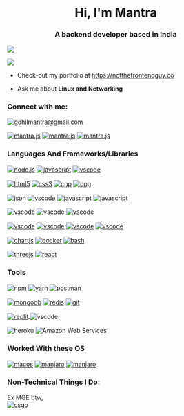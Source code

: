 
<h1 align="center">Hi, I'm Mantra</h1>
<h3 align="center">A backend developer based in India</h3>


<a href="https://discord.gg/NBwSdcYa22"><p><img align="center" src="https://discord.c99.nl/widget/theme-2/610432757113421834.png"/></a>
<a href="https://discord.gg/NBwSdcYa22"><p><img align="center" src="https://www.powr.io/music-player/u/4f815108_1681374699#platform=iframe"/></a>




- Check-out my portfolio at https://notthefrontendguy.co

- Ask me about **Linux and Networking**

<h3 align="left">Connect with me:</h3>
<p align="left">

  <p>

  <a href="mailto:gohilmantra@gmail.com" target="blank"><img src="https://shields.io/badge/send_me-email-d44a3c?logo=gmail&style=for-the-badge" size=10% alt="gohilmantra@gmail.com"/></a>
  </p>

<a href="https://www.linkedin.com/in/mantra-gohil-93105221a/" target="blank"><img align="center" src="https://img.shields.io/badge/LinkedIn-0077B5?style=for-the-badge&logo=linkedin&logoColor=white" alt="mantra.js"/></a>
<a href="https://twitter.com/mantradotjs" target="blank"><img align="center" src="https://img.shields.io/badge/Twitter-1DA1F2?style=for-the-badge&logo=twitter&logoColor=white" alt="mantra.js"/></a>
<a href="https://instagram.com/man77ra" target="blank"><img align="center" src="https://img.shields.io/static/v1?logo=instagram&label=&message=Man77ra&color=36393f&style=for-the-badge" alt="mantra.js"/></a></p>


<h3 align="left">Languages And Frameworks/Libraries</h3>
<p align="left"> 

  <a href="https://nodejs.org/en/" target="blank"><img align="center" src="https://img.shields.io/badge/Node.js-339933?style=for-the-badge&logo=nodedotjs&logoColor=white" alt="node.js"/></a> <a href="https://www.google.com/search?q=javascript" target="blank"><img align="center" src="https://img.shields.io/badge/JavaScript-323330?style=for-the-badge&logo=javascript&logoColor=F7DF1E" alt="javascript"/></a>
   <a href="https://code.visualstudio.com/" target="blank"><img align="center" src="https://img.shields.io/badge/TypeScript-007ACC?style=for-the-badge&logo=typescript&logoColor=white" alt="vscode"/></a>
  
  <a href="https://www.google.com/search?q=html5" target="blank"><img align="center" src="https://img.shields.io/badge/HTML5-E34F26?style=for-the-badge&logo=html5&logoColor=white" alt="html5"/></a>
  <a href="https://www.google.com/search?q=css3" target="blank"><img align="center" src="https://img.shields.io/badge/CSS3-1572B6?style=for-the-badge&logo=css3&logoColor=white" alt="css3"/></a>
  <a href="https://www.google.com/search?q=c%2B%2B" target="blank"><img align="center" src="https://img.shields.io/badge/C%2B%2B-00599C?style=for-the-badge&logo=c%2B%2B&logoColor=white" alt="cpp"/></a>
  <a href="https://www.google.com/search?q=c%2B%2B" target="blank"><img align="center" src="https://img.shields.io/badge/C-00599C?style=for-the-badge&logo=c&logoColor=white" alt="cpp"/></a>
  
  <a href="https://www.json.org/json-en.html" target="blank"><img align="center" src="https://img.shields.io/badge/json-5E5C5C?style=for-the-badge&logo=json&logoColor=white" alt="json"/></a>
  </a>
  <a href="https://code.visualstudio.com/" target="blank"><img align="center" src="https://img.shields.io/badge/JWT-000000?style=for-the-badge&logo=JSON%20web%20tokens&logoColor=white" alt="vscode"/></a>
</a>
<img align="center" src="https://img.shields.io/badge/Python-FFD43B?style=for-the-badge&logo=python&logoColor=blue" alt="javascript"/></a>
<img align="center" src="https://img.shields.io/badge/Solidity-e6e6e6?style=for-the-badge&logo=solidity&logoColor=black" alt="javascript"/>
</a>

<a href="https://code.visualstudio.com/" target="blank"><img align="center" src="https://img.shields.io/badge/Socket.io-010101?&style=for-the-badge&logo=Socket.io&logoColor=white" alt="vscode"/></a>
<a href="https://code.visualstudio.com/" target="blank"><img align="center" src="https://img.shields.io/badge/Express.js-000000?style=for-the-badge&logo=express&logoColor=white" alt="vscode"/></a>
<a href="https://code.visualstudio.com/" target="blank"><img align="center" src="https://img.shields.io/badge/Electron-2B2E3A?style=for-the-badge&logo=electron&logoColor=9FEAF9" alt="vscode"/></a>

<a href="https://code.visualstudio.com/" target="blank"><img align="center" src="https://img.shields.io/badge/Deno-white?style=for-the-badge&logo=deno&logoColor=464647" alt="vscode"/></a>
<a href="https://code.visualstudio.com/" target="blank"><img align="center" src="https://img.shields.io/badge/Svelte-4A4A55?style=for-the-badge&logo=svelte&logoColor=FF3E00" alt="vscode"/></a>
 <a href="https://code.visualstudio.com/" target="blank"><img align="center" src="https://img.shields.io/badge/jQuery-0769AD?style=for-the-badge&logo=jquery&logoColor=white" alt="vscode"/></a>
 <a href="https://code.visualstudio.com/" target="blank"><img align="center" src="https://img.shields.io/badge/fastify-202020?style=for-the-badge&logo=fastify&logoColor=white" alt="vscode"/></a>


 <a href="https://code.visualstudio.com/" target="blank"><img align="center" src="https://img.shields.io/badge/Chart.js-FF6384?style=for-the-badge&logo=chartdotjs&logoColor=white" alt="chartjs"/></a>
  <a href="https://code.visualstudio.com/" target="blank"><img align="center" src="https://img.shields.io/badge/Docker-2CA5E0?style=for-the-badge&logo=docker&logoColor=white" alt="docker"/></a>
  <a href="https://code.visualstudio.com/" target="blank"><img align="center" src="https://img.shields.io/badge/Shell_Script-121011?style=for-the-badge&logo=gnu-bash&logoColor=white" alt="bash"/></a>
 
  <a href="https://code.visualstudio.com/" target="blank"><img align="center" src="https://img.shields.io/badge/ThreeJs-black?style=for-the-badge&logo=three.js&logoColor=white" alt="threejs"/></a>
  <a href="https://code.visualstudio.com/" target="blank"><img align="center" src="https://img.shields.io/badge/React-20232A?style=for-the-badge&logo=react&logoColor=61DAFB" alt="react"/></a>
  
<h3 align="left">Tools</h3>

  <a href="https://www.npmjs.com/" target="blank"><img align="center" src="https://img.shields.io/badge/npm-CB3837?style=for-the-badge&logo=npm&logoColor=white" alt="npm"/></a>
  <a href="https://www.npmjs.com/" target="blank"><img align="center" src="https://img.shields.io/badge/Yarn-2C8EBB?style=for-the-badge&logo=yarn&logoColor=white" alt="yarn"/></a>
  <a href="https://www.postman.com/" target="blank"><img align="center" src="https://img.shields.io/badge/Postman-FF6C37?style=for-the-badge&logo=Postman&logoColor=white" alt="postman"/></a>

  <a href="https://www.postman.com/" target="blank"><img align="center" src="https://img.shields.io/badge/MongoDB-4EA94B?style=for-the-badge&logo=mongodb&logoColor=white" alt="mongodb"/></a>
   <a href="https://www.postman.com/" target="blank"><img align="center" src="https://img.shields.io/badge/redis-%23DD0031.svg?&style=for-the-badge&logo=redis&logoColor=white" alt="redis"/></a>
  <a href="https://git-scm.com/" target="blank"><img align="center" src="https://img.shields.io/badge/Git-F05032?style=for-the-badge&logo=git&logoColor=white" alt="git"/></a>


  <a href="https://replit.com/" target="blank"><img align="center" src="https://img.shields.io/badge/replit-667881?style=for-the-badge&logo=replit&logoColor=white" alt="replit"/>
  </a>
  <img align="center" src="https://img.shields.io/badge/Visual_Studio_Code-0078D4?style=for-the-badge&logo=visual%20studio%20code&logoColor=white" alt="vscode"/></a>


  <img align="center" src="https://img.shields.io/badge/Heroku-430098?style=for-the-badge&logo=heroku&logoColor=white" alt="heroku"/></a>
  <img align="center" src="https://img.shields.io/badge/Amazon_AWS-FF9900?style=for-the-badge&logo=amazonaws&logoColor=white" alt="Amazon Web Services"/></a>
    
  
  
  <h3 align="left">Worked With these OS</h3>
  
   <a href="https://www.apple.com/in/macos/monterey/" target="blank"><img align="center" src="https://img.shields.io/badge/mac%20os-000000?style=for-the-badge&logo=apple&logoColor=white" alt="macos"/></a>
    <a href="https://manjaro.org/" target="blank"><img align="center" src="https://img.shields.io/badge/manjaro-35BF5C?style=for-the-badge&logo=manjaro&logoColor=white" alt="manjaro"/></a>
     <a href="https://manjaro.org/" target="blank"><img align="center" src="https://img.shields.io/badge/Windows-0078D6?style=for-the-badge&logo=windows&logoColor=white" alt="manjaro"/></a>
     
  </a>
  </p>
  
   <h3 align="left">Non-Technical Things I Do:</h3>
   <p align="left"> 

  Ex MGE btw, <br><a href="https://blog.counter-strike.net/" target="blank"><img align="center" src="https://img.shields.io/badge/Counter_Strike-000000?style=for-the-badge&logo=counter-strike&logoColor=white" alt="csgo"/></a>
    </p>

